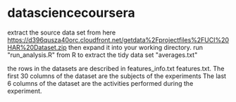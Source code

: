 datasciencecoursera
===================

extract the source data set from here
https://d396qusza40orc.cloudfront.net/getdata%2Fprojectfiles%2FUCI%20HAR%20Dataset.zip 
then expand it into your working directory.
run "run_analysis.R" from R to extract the tidy data set "averages.txt"

the rows in the datasets are described in features_info.txt features.txt.
The first 30 columns of the dataset are the subjects of the experiments
The last 6 columns of the dataset are the activities performed during the experiment.

